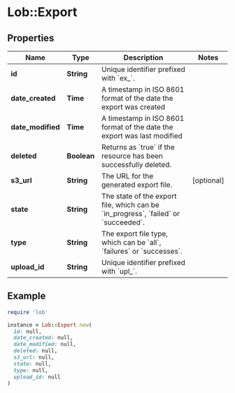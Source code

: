 # Lob::Export

## Properties

| Name | Type | Description | Notes |
| ---- | ---- | ----------- | ----- |
| **id** | **String** | Unique identifier prefixed with &#x60;ex_&#x60;. |  |
| **date_created** | **Time** | A timestamp in ISO 8601 format of the date the export was created |  |
| **date_modified** | **Time** | A timestamp in ISO 8601 format of the date the export was last modified |  |
| **deleted** | **Boolean** | Returns as &#x60;true&#x60; if the resource has been successfully deleted. |  |
| **s3_url** | **String** | The URL for the generated export file. | [optional] |
| **state** | **String** | The state of the export file, which can be &#x60;in_progress&#x60;, &#x60;failed&#x60; or &#x60;succeeded&#x60;. |  |
| **type** | **String** | The export file type, which can be &#x60;all&#x60;, &#x60;failures&#x60; or &#x60;successes&#x60;. |  |
| **upload_id** | **String** | Unique identifier prefixed with &#x60;upl_&#x60;. |  |

## Example

```ruby
require 'lob'

instance = Lob::Export.new(
  id: null,
  date_created: null,
  date_modified: null,
  deleted: null,
  s3_url: null,
  state: null,
  type: null,
  upload_id: null
)
```

